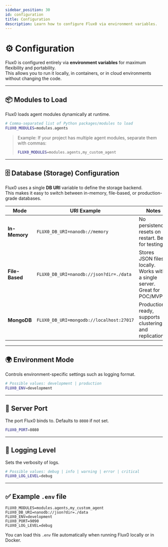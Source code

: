 ```yaml
---
sidebar_position: 30
id: configuration
title: Configuration
description: Learn how to configure Flux0 via environment variables.
---
```


# ⚙️ Configuration

Flux0 is configured entirely via **environment variables** for maximum flexibility and portability.  
This allows you to run it locally, in containers, or in cloud environments without changing the code.

---

## 📦 Modules to Load

Flux0 loads agent modules dynamically at runtime.

```bash
# Comma-separated list of Python packages/modules to load
FLUX0_MODULES=modules.agents
```

> Example: If your project has multiple agent modules, separate them with commas:
>
> ```bash
> FLUX0_MODULES=modules.agents,my_custom_agent
> ```

---

## 🗄 Database (Storage) Configuration

Flux0 uses a single **DB URI** variable to define the storage backend.  
This makes it easy to switch between in-memory, file-based, or production-grade databases.

| Mode           | URI Example                              | Notes                                                                     |
| -------------- | ---------------------------------------- | ------------------------------------------------------------------------- |
| **In-Memory**  | `FLUX0_DB_URI=nanodb://memory`           | No persistence, resets on restart. Best for testing.                      |
| **File-Based** | `FLUX0_DB_URI=nanodb://json?dir=./data`  | Stores JSON files locally. Works with a single server. Great for POC/MVP. |
| **MongoDB**    | `FLUX0_DB_URI=mongodb://localhost:27017` | Production-ready, supports clustering and replication.                    |

---

## 🌍 Environment Mode

Controls environment-specific settings such as logging format.

```bash
# Possible values: development | production
FLUX0_ENV=development
```

---

## 🔌 Server Port

The port Flux0 binds to. Defaults to `8080` if not set.

```bash
FLUX0_PORT=8080
```

---

## 📝 Logging Level

Sets the verbosity of logs.

```bash
# Possible values: debug | info | warning | error | critical
FLUX0_LOG_LEVEL=debug
```

---

## ✅ Example `.env` file

```env
FLUX0_MODULES=modules.agents,my_custom_agent
FLUX0_DB_URI=nanodb://json?dir=./data
FLUX0_ENV=development
FLUX0_PORT=9090
FLUX0_LOG_LEVEL=debug
```

You can load this `.env` file automatically when running Flux0 locally or in Docker.
